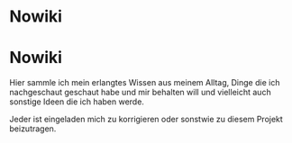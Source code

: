 # Nowiki

# Nowiki

Hier sammle ich mein erlangtes Wissen aus meinem Alltag, Dinge die ich nachgeschaut geschaut habe und mir behalten will und vielleicht auch sonstige Ideen die ich haben werde.

Jeder ist eingeladen mich zu korrigieren oder sonstwie zu diesem Projekt beizutragen.